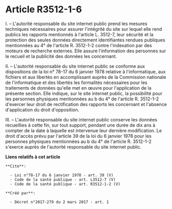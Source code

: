 # Article R3512-1-6

I. – L'autorité responsable du site internet public prend les mesures techniques nécessaires pour assurer l'intégrité du site
sur lequel elle rend publics les rapports mentionnés à l'article L. 3512-7, leur sécurité et la protection des seules données
directement identifiantes rendues publiques mentionnées au 4° de l'article R. 3512-1-2 contre l'indexation par des moteurs de
recherche externes. Elle assure l'information des personnes sur le recueil et la publicité des données les concernant. 

II. – L'autorité responsable du site internet public se conforme aux dispositions de la loi n° 78-17 du 6 janvier 1978
relative à l'informatique, aux fichiers et aux libertés en accomplissant auprès de la Commission nationale de l'informatique
et des libertés les formalités nécessaires pour les traitements de données qu'elle met en œuvre pour l'application de la
présente section. Elle indique, sur le site internet public, la possibilité pour les personnes physiques mentionnées au b du
4° de l'article R. 3512-1-2 d'exercer leur droit de rectification des rapports les concernant et l'absence d'application du
droit d'opposition. 

III. – L'autorité responsable du site internet public conserve les données recueillies à cette fin, sur tout support, pendant
une durée de dix ans à compter de la date à laquelle est intervenue leur dernière modification. Le droit d'accès prévu par
l'article 39 de la loi du 6 janvier 1978 pour les personnes physiques mentionnées au b du 4° de l'article R. 3512-1-2
s'exerce auprès de l'autorité responsable du site internet public.

**Liens relatifs à cet article**

	**Cite**:

	  - Loi n°78-17 du 6 janvier 1978 - art. 39 (V)
	  - Code de la santé publique - art. L3512-7 (V)
	  - Code de la santé publique - art. R3512-1-2 (V)

	**Créé par**:

	  - Décret n°2017-279 du 2 mars 2017 - art. 1
